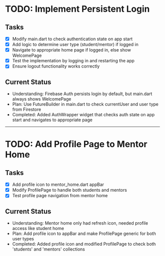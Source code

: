 # TODO: Implement Persistent Login

## Tasks
- [x] Modify main.dart to check authentication state on app start
- [x] Add logic to determine user type (student/mentor) if logged in
- [x] Navigate to appropriate home page if logged in, else show WelcomePage
- [x] Test the implementation by logging in and restarting the app
- [x] Ensure logout functionality works correctly

## Current Status
- Understanding: Firebase Auth persists login by default, but main.dart always shows WelcomePage
- Plan: Use FutureBuilder in main.dart to check currentUser and user type from Firestore
- Completed: Added AuthWrapper widget that checks auth state on app start and navigates to appropriate page

---

# TODO: Add Profile Page to Mentor Home

## Tasks
- [x] Add profile icon to mentor_home.dart appBar
- [x] Modify ProfilePage to handle both students and mentors
- [x] Test profile page navigation from mentor home

## Current Status
- Understanding: Mentor home only had refresh icon, needed profile access like student home
- Plan: Add profile icon to appBar and make ProfilePage generic for both user types
- Completed: Added profile icon and modified ProfilePage to check both 'students' and 'mentors' collections
